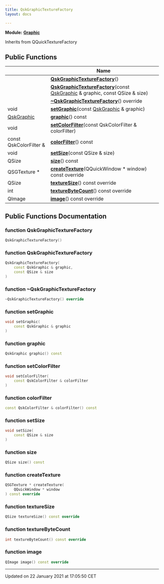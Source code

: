 ```yaml
---
title: QskGraphicTextureFactory
layout: docs

---
```



**Module:** **[Graphic](/docs/modules/group___graphic/)**



Inherits from QQuickTextureFactory

## Public Functions

|                | Name           |
| -------------- | -------------- |
| | **[QskGraphicTextureFactory](/docs/classes/class_qsk_graphic_texture_factory/#function-qskgraphictexturefactory)**() |
| | **[QskGraphicTextureFactory](/docs/classes/class_qsk_graphic_texture_factory/#function-qskgraphictexturefactory)**(const [QskGraphic](/docs/classes/class_qsk_graphic/) & graphic, const QSize & size) |
| | **[~QskGraphicTextureFactory](/docs/classes/class_qsk_graphic_texture_factory/#function-~qskgraphictexturefactory)**() override |
| void | **[setGraphic](/docs/classes/class_qsk_graphic_texture_factory/#function-setgraphic)**(const [QskGraphic](/docs/classes/class_qsk_graphic/) & graphic) |
| [QskGraphic](/docs/classes/class_qsk_graphic/) | **[graphic](/docs/classes/class_qsk_graphic_texture_factory/#function-graphic)**() const |
| void | **[setColorFilter](/docs/classes/class_qsk_graphic_texture_factory/#function-setcolorfilter)**(const QskColorFilter & colorFilter) |
| const QskColorFilter & | **[colorFilter](/docs/classes/class_qsk_graphic_texture_factory/#function-colorfilter)**() const |
| void | **[setSize](/docs/classes/class_qsk_graphic_texture_factory/#function-setsize)**(const QSize & size) |
| QSize | **[size](/docs/classes/class_qsk_graphic_texture_factory/#function-size)**() const |
| QSGTexture * | **[createTexture](/docs/classes/class_qsk_graphic_texture_factory/#function-createtexture)**(QQuickWindow * window) const override |
| QSize | **[textureSize](/docs/classes/class_qsk_graphic_texture_factory/#function-texturesize)**() const override |
| int | **[textureByteCount](/docs/classes/class_qsk_graphic_texture_factory/#function-texturebytecount)**() const override |
| QImage | **[image](/docs/classes/class_qsk_graphic_texture_factory/#function-image)**() const override |

## Public Functions Documentation

### function QskGraphicTextureFactory

```cpp
QskGraphicTextureFactory()
```


### function QskGraphicTextureFactory

```cpp
QskGraphicTextureFactory(
    const QskGraphic & graphic,
    const QSize & size
)
```


### function ~QskGraphicTextureFactory

```cpp
~QskGraphicTextureFactory() override
```


### function setGraphic

```cpp
void setGraphic(
    const QskGraphic & graphic
)
```


### function graphic

```cpp
QskGraphic graphic() const
```


### function setColorFilter

```cpp
void setColorFilter(
    const QskColorFilter & colorFilter
)
```


### function colorFilter

```cpp
const QskColorFilter & colorFilter() const
```


### function setSize

```cpp
void setSize(
    const QSize & size
)
```


### function size

```cpp
QSize size() const
```


### function createTexture

```cpp
QSGTexture * createTexture(
    QQuickWindow * window
) const override
```


### function textureSize

```cpp
QSize textureSize() const override
```


### function textureByteCount

```cpp
int textureByteCount() const override
```


### function image

```cpp
QImage image() const override
```


-------------------------------

Updated on 22 January 2021 at 17:05:50 CET
